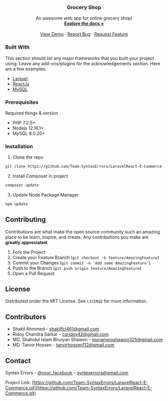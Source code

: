 <!-- PROJECT LOGO -->
<br />
<!--- <p align="center">
  <a href="https://github.com/othneildrew/Best-README-Template">
    <img src="images/logo.png" alt="Logo" width="80" height="80">
  </a> -->

  <h3 align="center">Grocery Shop</h3>

  <p align="center">
    An awesome web app for online grocery shop!
    <br />
    <a href="#"><strong>Explore the docs »</strong></a>
    <br />
    <br />
    <a href="#">View Demo</a>
    ·
    <a href="#">Report Bug</a>
    ·
    <a href="#">Request Feature</a>
  </p>
</p>

### Built With
This section should list any major frameworks that you built your project using. Leave any add-ons/plugins for the acknowledgements section. Here are a few examples.
* [Laravel](https://laravel.com)
* [ReactJs](https://reactjs.org/)
* [MySQL](https://www.mysql.com/)

### Prerequisites

Required things & version
* PHP 7.2.5+
* Nodejs 12.16.1+
* MySQL 8.0.20+

### Installation

1. Clone the repo
```sh
git clone https://github.com/Team-SyntaxErrors/LaravelReact-E-Commerce.git
```
2. Install Composer in project
```sh
composer update
```
3. Update Node Package Manager
```sh
npm update
```

<!-- CONTRIBUTING -->
## Contributing

Contributions are what make the open source community such an amazing place to be learn, inspire, and create. Any contributions you make are **greatly appreciated**.

1. Fork the Project
2. Create your Feature Branch (`git checkout -b feature/AmazingFeature`)
3. Commit your Changes (`git commit -m 'Add some AmazingFeature'`)
4. Push to the Branch (`git push origin feature/AmazingFeature`)
5. Open a Pull Request


<!-- LICENSE -->
## License

Distributed under the MIT License. See `LICENSE` for more information.

<!-- CONTRIBUTORS -->
## Contributors
* Shakil Ahmmed - shakilfci461@gmail.com
* Ridoy Chandra Sarkar - csridoy42@gmail.com 
* MD. Shahidul Islam Bhuiyan Shawon - mynameisshawon325@gmail.com
* MD. Tanvir Hossen - tanvirhossen112@gmail.com

<!-- CONTACT -->
## Contact

Syntex Errors - [@your_facebook](https://facebook.com/syntexerrors) - syntexerrors@gmail.com

Project Link: [https://github.com/Team-SyntaxErrors/LaravelReact-E-Commerce.git](https://github.com/Team-SyntaxErrors/LaravelReact-E-Commerce.git)
